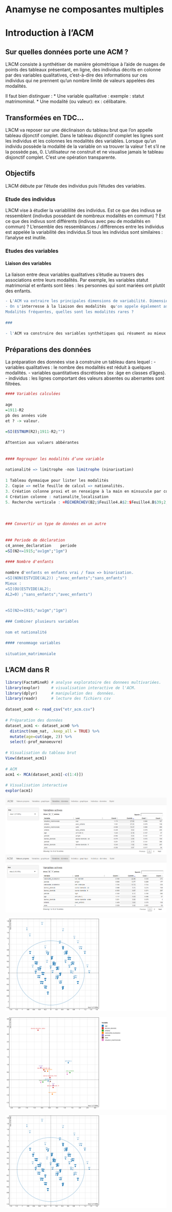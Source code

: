 Anamyse ne composantes multiples
================

# Introduction à l’ACM

## Sur quelles données porte une ACM ?

L’ACM consiste à synthétiser de manière géométrique à l’aide de nuages
de points des tableaux présentant, en ligne, des individus décrits en
colonne par des variables qualitatives, c’est-à-dire des informations
sur ces individus qui ne prennent qu’un nombre limité de valeurs
appelées des modalités.

Il faut bien distinguer : \* Une variable qualitative : exemple : statut
matrimominal. \* Une modalité (ou valeur): ex : célibataire.

## Transformées en TDC…

L’ACM va reposer sur une déclinaison du tableau brut que l’on appelle
tableau dijonctif complet. Dans le tableau disjonctif complet les lignes
sont les individus et les colonnes les modalités des variables. Lorsque
qu’un individu possède la modalité de la variable on va trouver la
valeur 1 et s’il ne la possède pas, 0. L’utilisateur ne construit et ne
visualise jamais le tableau disjonctif complet. C’est une opération
transparente.

## Objectifs

L’ACM débute par l’étude des individus puis l’études des variables.

### Etude des individus

L’ACM vise à étudier la variablilité des individus. Est ce que des
indivus se ressemblent (indivdus possédant de nombreux modalités en
commun) ? Est ce que des indivus sont différents (indivus avec peu de
modalités en commun) ? L’ensemble des ressemblances / différences entre
les individus est appelée la variabilité des individus.Si tous les
individus sont similaires : l’analyse est inutile.

### Etudes des variables

#### Liaison des variables

La liaison entre deux variables qualitatives s’étudie au travers des
associations entre leurs modalités. Par exemple, les variables statut
matrimonial et enfants sont liées : les personnes qui sont mariées ont
plutôt des enfants.

``` r
- L'ACM va extraire les principales dimensions de variabilité. Dimension: jeunes / vieux. 1ErGM / av GM...
- On s'interresse à la liaison des modalités  qu'on appele également asosciations ou correlation. (en relation avec les modalités).
Modalités fréquentes, quelles sont les modalités rares ?

### 

- l'ACM va construire des variables synthétiques qui résument au mieux les variables.
```

## Préparations des données

La préparation des données vise à construire un tableau dans lequel : -
variables qualitatives : le nombre des modalités est réduit à quelques
modalités. - variables quantitatives discrétisées (ex :âge en classes
d’âges). - individus : les lignes comportant des valeurs absentes ou
aberrantes sont filtrées.

``` r
#### Variables calculées

age
=1911-R2
pb des années vide 
et ? -> valeur.

=SI(ESTNUM(R2);1911-R2;"")

ATtention aux valuers abbérantes


#### Regrouper les modalités d’une variable

nationalité => limitrophe -non limitrophe (ninarisation)

1 Tableau dynmaique pour lister les modalités
2. Copie => nelle feuille de calcul => nationalités.
3. Création colonne proxi et on renseigne à la main en minsucule par copié collé.
4 Création colonne : nationalite_localisation
5. Recherche verticale : =RECHERCHEV(B2;$Feuille4.A$2:$Feuille4.B$39;2;0)



### Convertir un type de données en un autre


### Periode de déclaration
c4_annee_declaration    periode
=SI(N2<=1915;"av1gm";"1gm")

#### Nombre d'enfants 

nombre d'enfants en enfants vrai / faux => binarisation. 
=SI(NON(ESTVIDE(AL2)) ;"avec_enfants";"sans_enfants")
Mieux :
=SI(OU(ESTVIDE(AL2);
AL2=0) ;"sans_enfants";"avec_enfants")


=SI(N2<=1915;"av1gm";"1gm")

### Combiner plusieurs variables

nom et nationalité

#### renommage variables 

situation_matrimoniale
```

## L’ACM dans R

``` r
library(FactoMineR) # analyse exploratoire des donnees multivariées.
library(explor)     # visualisation interactive de l'ACM.
library(dplyr)      # manipulation des  données.
library(readr)      # lecture des fichiers csv

dataset_acm0 <- read_csv("etr_acm.csv")

# Préparation des données 
dataset_acm1 <- dataset_acm0 %>%
  distinct(nom_nat, .keep_all = TRUE) %>%
  mutate(age=cut(age, 2)) %>% 
  select(-prof_manoeuvre) 

# Visualisation du tableau brut 
View(dataset_acm1)

# ACM
acm1 <- MCA(dataset_acm1[-c(1:4)])

# Visualisation interactive
explor(acm1)
```

![GitHub Logo](images/var-axe1.PNG) ![GitHub Logo](images/var-axe2.PNG)

![GitHub Logo](images/explor_ind.svg)

![GitHub Logo](images/explor_var.svg)

![GitHub Logo](images/explor_ind.svg)
